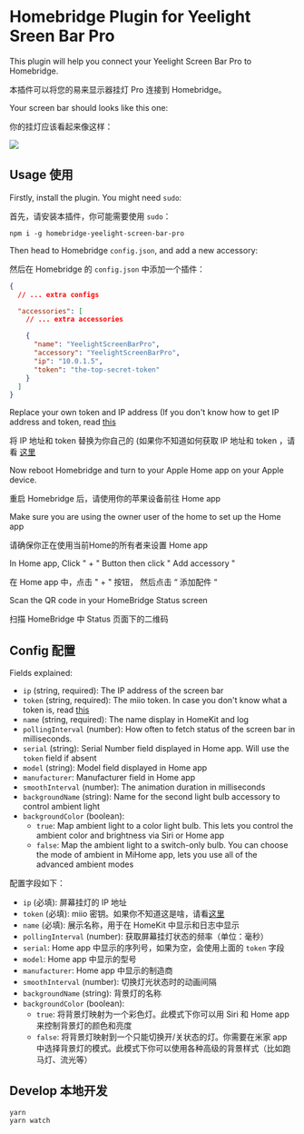 # Homebridge Plugin for Yeelight Sreen Bar Pro

This plugin will help you connect your Yeelight Screen Bar Pro to Homebridge.

本插件可以将您的易来显示器挂灯 Pro 连接到 Homebridge。

Your screen bar should looks like this one:

你的挂灯应该看起来像这样：

![](https://img.alicdn.com/imgextra/https://img.alicdn.com/imgextra/i1/2738299213/O1CN01zWKhnw2Hvbctnxh1Z_!!2738299213.jpg)

## Usage 使用

Firstly, install the plugin. You might need `sudo`:

首先，请安装本插件，你可能需要使用 `sudo`：

```shell
npm i -g homebridge-yeelight-screen-bar-pro
```

Then head to Homebridge `config.json`, and add a new accessory:

然后在 Homebridge 的 `config.json` 中添加一个插件：

```json
{
  // ... extra configs

  "accessories": [
    // ... extra accessories

    {
      "name": "YeelightScreenBarPro",
      "accessory": "YeelightScreenBarPro",
      "ip": "10.0.1.5",
      "token": "the-top-secret-token"
    }
  ]
}
```

Replace your own token and IP address (If you don't know how to get IP address and token, read [this](https://github.com/PiotrMachowski/Xiaomi-cloud-tokens-extractor)

将 IP 地址和 token 替换为你自己的 (如果你不知道如何获取 IP 地址和 token ，请看 [这里](https://github.com/PiotrMachowski/Xiaomi-cloud-tokens-extractor)

Now reboot Homebridge and turn to your Apple Home app on your Apple device.

重启 Homebridge 后，请使用你的苹果设备前往 Home app

Make sure you are using the owner user of the home to set up the Home app

请确保你正在使用当前Home的所有者来设置 Home app

In Home app, Click " + " Button then click " Add accessory "

在 Home app 中，点击 " + " 按钮， 然后点击 “ 添加配件 “

Scan the QR code in your HomeBridge Status screen

扫描 HomeBridge 中 Status 页面下的二维码

## Config 配置

Fields explained:

- `ip` (string, required): The IP address of the screen bar
- `token` (string, required): The miio token. In case you don't know what a token is, read [this](https://github.com/Maxmudjon/com.xiaomi-miio/blob/master/docs/obtain_token.md#obtain-mi-home-device-token)
- `name` (string, required): The name display in HomeKit and log
- `pollingInterval` (number): How often to fetch status of the screen bar in milliseconds.
- `serial` (string): Serial Number field displayed in Home app. Will use the `token` field if absent
- `model` (string): Model field displayed in Home app
- `manufacturer`: Manufacturer field in Home app
- `smoothInterval` (number): The animation duration in milliseconds
- `backgroundName` (string): Name for the second light bulb accessory to control ambient light
- `backgroundColor` (boolean):
  - `true`: Map ambient light to a color light bulb. This lets you control the ambient color and brightness via Siri or Home app
  - `false`: Map the ambient light to a switch-only bulb. You can choose the mode of ambient in MiHome app, lets you use all of the advanced ambient modes

配置字段如下：

- `ip` (必填): 屏幕挂灯的 IP 地址
- `token` (必填): miio 密钥。如果你不知道这是啥，请看[这里](https://github.com/Maxmudjon/com.xiaomi-miio/blob/master/docs/obtain_token.md#obtain-mi-home-device-token)
- `name` (必填): 展示名称，用于在 HomeKit 中显示和日志中显示
- `pollingInterval` (number): 获取屏幕挂灯状态的频率（单位：毫秒）
- `serial`: Home app 中显示的序列号，如果为空，会使用上面的 `token` 字段
- `model`: Home app 中显示的型号
- `manufacturer`: Home app 中显示的制造商
- `smoothInterval` (number): 切换灯光状态时的动画间隔
- `backgroundName` (string): 背景灯的名称
- `backgroundColor` (boolean):
  - `true`: 将背景灯映射为一个彩色灯。此模式下你可以用 Siri 和 Home app 来控制背景灯的颜色和亮度
  - `false`: 将背景灯映射到一个只能切换开/关状态的灯。你需要在米家 app 中选择背景灯的模式。此模式下你可以使用各种高级的背景样式（比如跑马灯、流光等）

## Develop 本地开发

```shell
yarn
yarn watch
```
